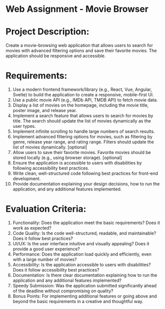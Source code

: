 # Web Assignment - Movie Browser

# Project Description:
Create a movie-browsing web application that allows users to search for movies with advanced filtering options and save their favorite movies. The application should be responsive and accessible.

# Requirements:
1. Use a modern frontend framework/library (e.g., React, Vue, Angular, Svelte) to build the application to create a responsive, mobile-first UI.
2. Use a public movie API (e.g., IMDb API, TMDB API) to fetch movie data.
3. Display a list of movies on the homepage, including the movie title, poster image, and release year.
4. Implement a search feature that allows users to search for movies by title. The search should update the list of movies dynamically as the user types.
5. Implement infinite scrolling to handle large numbers of search results.
6. Implement advanced filtering options for movies, such as filtering by genre, release year range, and rating range. Filters should update the list of movies dynamically. [optional]
7. Allow users to save their favorite movies. Favorite movies should be stored locally (e.g., using browser storage). [optional]
8. Ensure the application is accessible to users with disabilities by following accessibility best practices.
9. Write clean, well-structured code following best practices for front-end development.
10. Provide documentation explaining your design decisions, how to run the application, and any additional features implemented.

# Evaluation Criteria:
1. Functionality: Does the application meet the basic requirements? Does it work as expected?
2. Code Quality: Is the code well-structured, readable, and maintainable? Does it follow best practices?
3. UI/UX: Is the user interface intuitive and visually appealing? Does it provide a good user experience?
4. Performance: Does the application load quickly and efficiently, even with a large number of movies?
5. Accessibility: Is the application accessible to users with disabilities? Does it follow accessibility best practices?
6. Documentation: Is there clear documentation explaining how to run the application and any additional features implemented?
7. Speedy Submission: Was the application submitted significantly ahead of the deadline without compromising on quality?
8. Bonus Points: For implementing additional features or going above and beyond the basic requirements in a creative and thoughtful way.